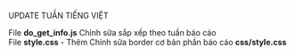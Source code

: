 UPDATE TUẦN TIẾNG VIỆT

File <strong>do_get_info.js</strong> Chỉnh sữa sắp xếp theo tuần báo cáo <br>
File <strong>style.css</strong> - Thêm Chỉnh sữa border cơ bản phần báo cáo <strong>css/style.css</strong>

<blockquote class="imgur-embed-pub" lang="en" data-id="a/uVkUVlj"><a href="//imgur.com/uVkUVlj"></a></blockquote><script async src="//s.imgur.com/min/embed.js" charset="utf-8"></script>
